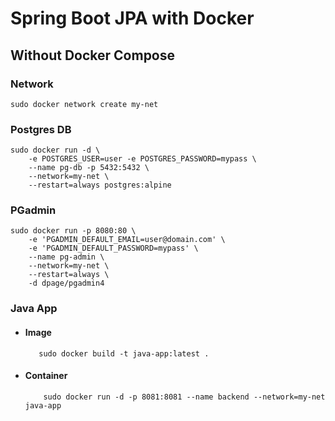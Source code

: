 # Spring Boot JPA with Docker  


## Without Docker Compose

### Network
`sudo docker network create my-net`


### Postgres DB
```
sudo docker run -d \
	-e POSTGRES_USER=user -e POSTGRES_PASSWORD=mypass \
	--name pg-db -p 5432:5432 \
	--network=my-net \
	--restart=always postgres:alpine
```

### PGadmin
```
sudo docker run -p 8080:80 \
    -e 'PGADMIN_DEFAULT_EMAIL=user@domain.com' \
    -e 'PGADMIN_DEFAULT_PASSWORD=mypass' \
    --name pg-admin \
    --network=my-net \
    --restart=always \
    -d dpage/pgadmin4
 ```
 
### Java App
- #### Image
	 ```
 		sudo docker build -t java-app:latest .
 	```
 - #### Container
 	```
 		sudo docker run -d -p 8081:8081 --name backend --network=my-net java-app
	```

